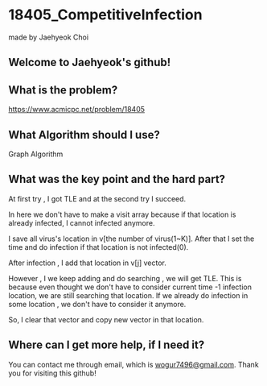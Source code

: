 # 18405_CompetitiveInfection

made by Jaehyeok Choi

## Welcome to Jaehyeok's github!

## What is the problem?

https://www.acmicpc.net/problem/18405

## What Algorithm should I use?

Graph Algorithm

## What was the key point and the hard part?

At first try , I got TLE and at the second try I succeed.

In here we don't have to make a visit array because if that location is already infected, I cannot infected anymore.

I save all virus's location in v[the number of virus(1~K)]. After that I set the time and do infection if that location is not infected(0).

After infection , I add that location in v[j] vector.

However , I we keep adding and do searching , we will get TLE. This is because even thought we don't have to consider current time -1 infection location, we are still searching that location. If we already do infection in some location , we don't have to consider it anymore.

So, I clear that vector and copy new vector in that location.


## Where can I get more help, if I need it?

You can contact me through email, which is wogur7496@gmail.com.
Thank you for visiting this github!
